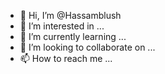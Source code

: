 - 👋 Hi, I’m @Hassamblush
- 👀 I’m interested in ...
- 🌱 I’m currently learning ...
- 💞️ I’m looking to collaborate on ...
- 📫 How to reach me ...

<!---
Hassamblush/Hassamblush is a ✨ special ✨ repository because its `README.md` (this file) appears on your GitHub profile.
You can click the Preview link to take a look at your changes.
--->
